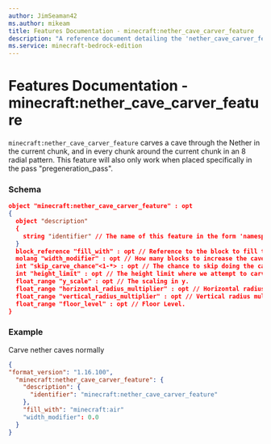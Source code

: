 ```yaml
---
author: JimSeaman42
ms.author: mikeam
title: Features Documentation - minecraft:nether_cave_carver_feature
description: "A reference document detailing the 'nether_cave_carver_feature' feature"
ms.service: minecraft-bedrock-edition
---
```


# Features Documentation - minecraft:nether_cave_carver_feature

`minecraft:nether_cave_carver_feature` carves a cave through the Nether in the current chunk, and in every chunk around the current chunk in an 8 radial pattern. This feature will also only work when placed specifically in the pass "pregeneration_pass".

### Schema

```json
object "minecraft:nether_cave_carver_feature" : opt
{
  object "description"
  {
    string "identifier" // The name of this feature in the form 'namespace_name:feature_name'. 'feature_name' must match the filename.
  }
  block_reference "fill_with" : opt // Reference to the block to fill the cave with.
  molang "width_modifier" : opt // How many blocks to increase the cave radius by, from the center point of the cave.
  int "skip_carve_chance"<1-*> : opt // The chance to skip doing the carve (1 / value).
  int "height_limit" : opt // The height limit where we attempt to carve.
  float_range "y_scale" : opt // The scaling in y.
  float_range "horizontal_radius_multiplier" : opt // Horizontal radius multiplier.
  float_range "vertical_radius_multiplier" : opt // Vertical radius multiplier.
  float_range "floor_level" : opt // Floor Level.
}
```

### Example

Carve nether caves normally

```json
{
"format_version": "1.16.100",
  "minecraft:nether_cave_carver_feature": {
    "description": {
      "identifier": "minecraft:nether_cave_carver_feature"
    },
    "fill_with": "minecraft:air"
    "width_modifier": 0.0
  }
}
```
